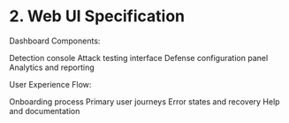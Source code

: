 # 2. Web UI Specification

Dashboard Components:

 Detection console
 Attack testing interface
 Defense configuration panel
 Analytics and reporting


User Experience Flow:

 Onboarding process
 Primary user journeys
 Error states and recovery
 Help and documentation